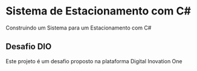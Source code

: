 # Sistema de Estacionamento com C#

Construindo um Sistema para um Estacionamento com C#

## Desafio DIO

Este projeto é um desafio proposto na plataforma Digital Inovation One